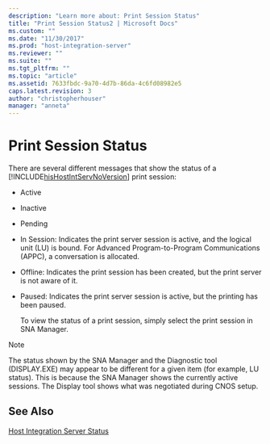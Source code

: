 ```yaml
---
description: "Learn more about: Print Session Status"
title: "Print Session Status2 | Microsoft Docs"
ms.custom: ""
ms.date: "11/30/2017"
ms.prod: "host-integration-server"
ms.reviewer: ""
ms.suite: ""
ms.tgt_pltfrm: ""
ms.topic: "article"
ms.assetid: 7633fbdc-9a70-4d7b-86da-4c6fd08982e5
caps.latest.revision: 3
author: "christopherhouser"
manager: "anneta"
---
```

# Print Session Status
There are several different messages that show the status of a [!INCLUDE[hisHostIntServNoVersion](../includes/hishostintservnoversion-md.md)] print session:  
  
- Active  
  
- Inactive  
  
- Pending  
  
- In Session: Indicates the print server session is active, and the logical unit (LU) is bound. For Advanced Program-to-Program Communications (APPC), a conversation is allocated.  
  
- Offline: Indicates the print session has been created, but the print server is not aware of it.  
  
- Paused: Indicates the print server session is active, but the printing has been paused.  
  
  To view the status of a print session, simply select the print session in SNA Manager.  
  
> [!NOTE]
>  The status shown by the SNA Manager and the Diagnostic tool (DISPLAY.EXE) may appear to be different for a given item (for example, LU status). This is because the SNA Manager shows the currently active sessions. The Display tool shows what was negotiated during CNOS setup.  
  
## See Also  
 [Host Integration Server Status](../core/host-integration-server-status1.md)
